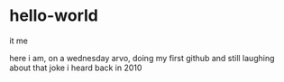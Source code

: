 # hello-world
it me

here i am, on a wednesday arvo, doing my first github and still laughing about that joke i heard back in 2010
